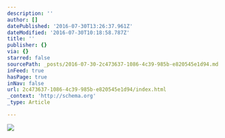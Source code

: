 ```yaml
---
description: ''
author: []
datePublished: '2016-07-30T13:26:37.961Z'
dateModified: '2016-07-30T10:18:58.787Z'
title: ''
publisher: {}
via: {}
starred: false
sourcePath: _posts/2016-07-30-2c473637-1086-4c39-985b-e820545e1d94.md
inFeed: true
hasPage: true
inNav: false
url: 2c473637-1086-4c39-985b-e820545e1d94/index.html
_context: 'http://schema.org'
_type: Article

---
```

![](https://the-grid-user-content.s3-us-west-2.amazonaws.com/0eaf8db3-fd67-49b1-b775-1e605aadbf4c.jpg)
